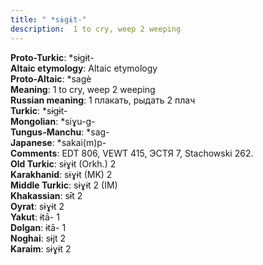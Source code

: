```yaml
---
title: " *sɨgɨt-"
description:  1 to cry, weep 2 weeping
---
```


<strong>Proto-Turkic</strong>:  *sɨgɨt-<br>
<strong>Altaic etymology</strong>:  Altaic etymology<br>
<strong> Proto-Altaic</strong>:  *sagè<br>
<strong>Meaning</strong>:  1 to cry, weep 2 weeping<br>
<strong>Russian meaning</strong>:  1 плакать, рыдать 2 плач<br>
<strong>Turkic</strong>:  *sɨgɨt-<br>
<strong>Mongolian</strong>:  *siɣu-g-<br>
<strong>Tungus-Manchu</strong>:  *sag-<br>
<strong>Japanese</strong>:  *sakai(m)p-<br>
<strong>Comments</strong>:  EDT 806, VEWT 415, ЭСТЯ 7, Stachowski 262.<br>
<strong>Old Turkic</strong>:  sɨɣɨt (Orkh.) 2<br>
<strong>Karakhanid</strong>:  sɨɣɨt (MK) 2<br>
<strong>Middle Turkic</strong>:  sɨɣɨt 2 (IM)<br>
<strong>Khakassian</strong>:  sɨ̄t 2<br>
<strong>Oyrat</strong>:  sɨɣɨt 2<br>
<strong>Yakut</strong>:  ɨtā- 1<br>
<strong>Dolgan</strong>:  ɨtā- 1<br>
<strong>Noghai</strong>:  sɨjt 2<br>
<strong>Karaim</strong>:  sɨɣɨt 2<br>


